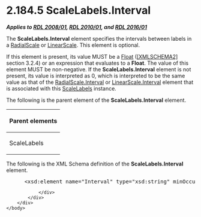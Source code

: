 <html dir="LTR" xmlns:mshelp="http://msdn.microsoft.com/mshelp" xmlns:ddue="http://ddue.schemas.microsoft.com/authoring/2003/5" xmlns:xlink="http://www.w3.org/1999/xlink" xmlns:tool="http://www.microsoft.com/tooltip">
    <head>
        <meta http-equiv="Content-Type" content="text/html; CHARSET=utf-8"></meta>
        <meta name="save" content="history"></meta>
        <title>2.184.5 ScaleLabels.Interval</title>
        <xml>
            <mshelp:toctitle title="2.184.5 ScaleLabels.Interval"></mshelp:toctitle>
            <mshelp:rltitle title="[MS-RDL]: ScaleLabels.Interval"></mshelp:rltitle>
            <mshelp:keyword index="A" term="267755d1-8a41-4c1a-bfce-96f873026c3f"></mshelp:keyword>
            <mshelp:attr name="DCSext.ContentType" value="open specification"></mshelp:attr>
            <mshelp:attr name="AssetID" value="267755d1-8a41-4c1a-bfce-96f873026c3f"></mshelp:attr>
            <mshelp:attr name="TopicType" value="kbRef"></mshelp:attr>
            <mshelp:attr name="DCSext.Title" value="[MS-RDL]: ScaleLabels.Interval" />
        </xml>
    </head>
    <body>
        <div id="header">
            <h1 class="heading">2.184.5 ScaleLabels.Interval</h1>
        </div>
        <div id="mainSection">
            <div id="mainBody">
                <div id="allHistory" class="saveHistory"></div>
                <div id="sectionSection0" class="section" name="collapseableSection">
                    

<p><b><i>Applies to </i></b><a href="1e855f94-4617-47e4-b89e-0856c6cb420f.html"><b><i>RDL 2008/01</i></b></a><b><i>,
</i></b><a href="3428e690-a348-4ec7-8a6a-8efb42d2cdee.html"><b><i>RDL 2010/01</i></b></a><b><i>,
and </i></b><a href="52ce3983-2bfc-4e72-9359-42aaf5fe4509.html"><b><i>RDL 2016/01</i></b></a></p>

<p>The <b>ScaleLabels.Interval</b> element specifies the
intervals between labels in a <a href="86468d9f-c561-4b50-a689-5dfccfde8495.html">RadialScale</a> or <a href="744f8b40-7ad5-4652-94a1-76ae5df59389.html">LinearScale</a>. This element
is optional. </p>

<p>If this element is present, its value MUST be a <a href="c7d0946f-992e-4abc-a304-09b53e030692.html">Float</a> (<a href="https://go.microsoft.com/fwlink/?LinkId=90610">[XMLSCHEMA2]</a> section
3.2.4) or an expression that evaluates to a <b>Float</b>. The value of this
element MUST be non-negative. If the <b>ScaleLabels.Interval</b> element is not
present, its value is interpreted as 0, which is interpreted to be the same
value as that of the <a href="4d103d01-9dcd-4eb8-b26f-dc844c48ac3e.html">RadialScale.Interval</a>
or <a href="9ebb2a88-41fa-49ad-b0e0-2d31608fd50e.html">LinearScale.Interval</a>
element that is associated with this <a href="7e678f86-f918-4069-822a-f1324ab0b043.html">ScaleLabels</a> instance. </p>

<p>The following is the parent element of the <b>ScaleLabels.Interval</b>
element.</p>

<table>
 <thead>
  <tr>
   <th>
   <p>Parent elements</p>
   </th>
  </tr>
 </thead>
 <tr>
  <td>
  <p>ScaleLabels </p>
  </td>
 </tr>
</table>

<p>The following is the XML Schema definition of the <b>ScaleLabels.Interval</b>
element.           </p>

<dl>
<dd>
<div><pre> &lt;xsd:element name=&quot;Interval&quot; type=&quot;xsd:string&quot; minOccurs=&quot;0&quot;&gt;
</pre></div>
</dd></dl>


                </div>
            </div>
        </div>
    </body>
</html>